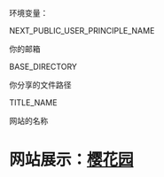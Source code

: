 环境变量：

NEXT_PUBLIC_USER_PRINCIPLE_NAME

你的邮箱

BASE_DIRECTORY

你分享的文件路径

TITLE_NAME

网站的名称

# 网站展示：[樱花园](https://pan.ahmu.xyz)
